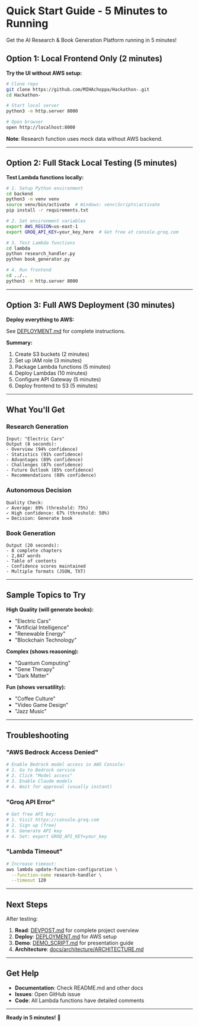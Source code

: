 # Quick Start Guide - 5 Minutes to Running

Get the AI Research & Book Generation Platform running in 5 minutes!

## Option 1: Local Frontend Only (2 minutes)

**Try the UI without AWS setup:**

```bash
# Clone repo
git clone https://github.com/MIHAchoppa/Hackathon-.git
cd Hackathon-

# Start local server
python3 -m http.server 8000

# Open browser
open http://localhost:8000
```

**Note**: Research function uses mock data without AWS backend.

---

## Option 2: Full Stack Local Testing (5 minutes)

**Test Lambda functions locally:**

```bash
# 1. Setup Python environment
cd backend
python3 -m venv venv
source venv/bin/activate  # Windows: venv\Scripts\activate
pip install -r requirements.txt

# 2. Set environment variables
export AWS_REGION=us-east-1
export GROQ_API_KEY=your_key_here  # Get free at console.groq.com

# 3. Test Lambda functions
cd lambda
python research_handler.py
python book_generator.py

# 4. Run frontend
cd ../..
python3 -m http.server 8000
```

---

## Option 3: Full AWS Deployment (30 minutes)

**Deploy everything to AWS:**

See [DEPLOYMENT.md](DEPLOYMENT.md) for complete instructions.

**Summary:**
1. Create S3 buckets (2 minutes)
2. Set up IAM role (3 minutes)
3. Package Lambda functions (5 minutes)
4. Deploy Lambdas (10 minutes)
5. Configure API Gateway (5 minutes)
6. Deploy frontend to S3 (5 minutes)

---

## What You'll Get

### Research Generation
```
Input: "Electric Cars"
Output (8 seconds):
- Overview (94% confidence)
- Statistics (91% confidence)
- Advantages (89% confidence)
- Challenges (87% confidence)
- Future Outlook (85% confidence)
- Recommendations (88% confidence)
```

### Autonomous Decision
```
Quality Check:
✓ Average: 89% (threshold: 75%)
✓ High confidence: 67% (threshold: 50%)
→ Decision: Generate book
```

### Book Generation
```
Output (20 seconds):
- 8 complete chapters
- 2,847 words
- Table of contents
- Confidence scores maintained
- Multiple formats (JSON, TXT)
```

---

## Sample Topics to Try

**High Quality (will generate books):**
- "Electric Cars"
- "Artificial Intelligence"
- "Renewable Energy"
- "Blockchain Technology"

**Complex (shows reasoning):**
- "Quantum Computing"
- "Gene Therapy"
- "Dark Matter"

**Fun (shows versatility):**
- "Coffee Culture"
- "Video Game Design"
- "Jazz Music"

---

## Troubleshooting

### "AWS Bedrock Access Denied"
```bash
# Enable Bedrock model access in AWS Console:
# 1. Go to Bedrock service
# 2. Click "Model access"
# 3. Enable Claude models
# 4. Wait for approval (usually instant)
```

### "Groq API Error"
```bash
# Get free API key:
# 1. Visit https://console.groq.com
# 2. Sign up (free)
# 3. Generate API key
# 4. Set: export GROQ_API_KEY=your_key
```

### "Lambda Timeout"
```bash
# Increase timeout:
aws lambda update-function-configuration \
  --function-name research-handler \
  --timeout 120
```

---

## Next Steps

After testing:
1. **Read**: [DEVPOST.md](DEVPOST.md) for complete project overview
2. **Deploy**: [DEPLOYMENT.md](DEPLOYMENT.md) for AWS setup
3. **Demo**: [DEMO_SCRIPT.md](DEMO_SCRIPT.md) for presentation guide
4. **Architecture**: [docs/architecture/ARCHITECTURE.md](docs/architecture/ARCHITECTURE.md)

---

## Get Help

- **Documentation**: Check README.md and other docs
- **Issues**: Open GitHub issue
- **Code**: All Lambda functions have detailed comments

---

**Ready in 5 minutes!** 🚀
